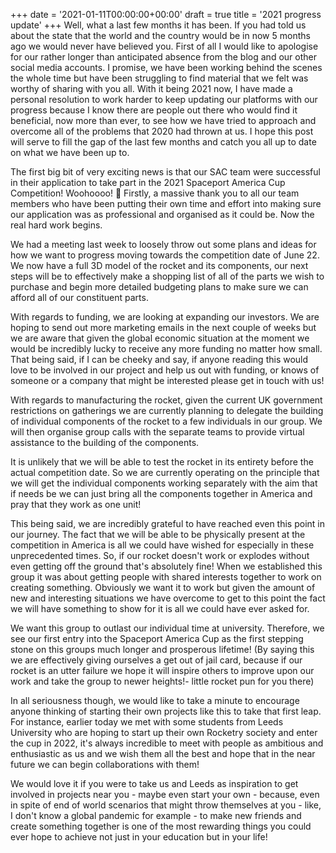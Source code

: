 +++
date = '2021-01-11T00:00:00+00:00'
draft = true
title = '2021 progress update'
+++
Well, what a last few months it has been. If you had told us about the state that the world and the country would be in now 5 months ago we would never have believed you. First of all I would like to apologise for our rather longer than anticipated absence from the blog and our other social media accounts. I promise, we have been working behind the scenes the whole time but have been struggling to find material that we felt was worthy of sharing with you all. With it being 2021 now, I have made a personal resolution to work harder to keep updating our platforms with our progress because I know there are people out there who would find it beneficial, now more than ever, to see how we have tried to approach and overcome all of the problems that 2020 had thrown at us. I hope this post will serve to fill the gap of the last few months and catch you all up to date on what we have been up to.

The first big bit of very exciting news is that our SAC team were successful in their application to take part in the 2021 Spaceport America Cup Competition! Woohoooo! 🙌 Firstly, a massive thank you to all our team members who have been putting their own time and effort into making sure our application was as professional and organised as it could be. Now the real hard work begins.

We had a meeting last week to loosely throw out some plans and ideas for how we want to progress moving towards the competition date of June 22. We now have a full 3D model of the rocket and its components, our next steps will be to effectively make a shopping list of all of the parts we wish to purchase and begin more detailed budgeting plans to make sure we can afford all of our constituent parts. 

With regards to funding, we are looking at expanding our investors. We are hoping to send out more marketing emails in the next couple of weeks but we are aware that given the global economic situation at the moment we would be incredibly lucky to receive any more funding no matter how small. That being said, if I can be cheeky and say, if anyone reading this would love to be involved in our project and help us out with funding, or knows of someone or a company that might be interested please get in touch with us!

With regards to manufacturing the rocket, given the current UK government restrictions on gatherings we are currently planning to delegate the building of individual components of the rocket to a few individuals in our group. We will then organise group calls with the separate teams to provide virtual assistance to the building of the components.

It is unlikely that we will be able to test the rocket in its entirety before the actual competition date. So we are currently operating on the principle that we will get the individual components working separately with the aim that if needs be we can just bring all the components together in America and pray that they work as one unit!

This being said, we are incredibly grateful to have reached even this point in our journey. The fact that we will be able to be physically present at the competition in America is all we could have wished for especially in these unprecedented times. So, if our rocket doesn't work or explodes without even getting off the ground that's absolutely fine! When we established this group it was about getting people with shared interests together to work on creating something. Obviously we want it to work but given the amount of new and interesting situations we have overcome to get to this point the fact we will have something to show for it is all we could have ever asked for.

We want this group to outlast our individual time at university. Therefore, we see our first entry into the Spaceport America Cup as the first stepping stone on this groups much longer and prosperous lifetime! (By saying this we are effectively giving ourselves a get out of jail card, because if our rocket is an utter failure we hope it will inspire others to improve upon our work and take the group to newer heights!- little rocket pun for you there)

In all seriousness though, we would like to take a minute to encourage anyone thinking of starting their own projects like this to take that first leap. For instance, earlier today we met with some students from Leeds University who are hoping to start up their own Rocketry society and enter the cup in 2022, it's always incredible to meet with people as ambitious and enthusiastic as us and we wish them all the best and hope that in the near future we can begin collaborations with them!

We would love it if you were to take us and Leeds as inspiration to get involved in projects near you - maybe even start your own - because, even in spite of end of world scenarios that might throw themselves at you - like, I don't know a global pandemic for example - to make new friends and create something together is one of the most rewarding things you could ever hope to achieve not just in your education but in your life!